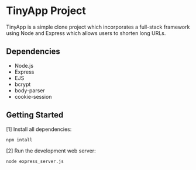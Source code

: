 # TinyApp Project

TinyApp is a simple clone project which incorporates a full-stack framework using Node and Express which allows users to shorten long URLs.

## Dependencies

- Node.js
- Express
- EJS
- bcrypt
- body-parser
- cookie-session

## Getting Started

[1] Install all dependencies:

```
npm intall
```

[2] Run the development web server:

```
node express_server.js
```